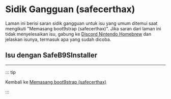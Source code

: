 # Sidik Gangguan (safecerthax)

Laman ini berisi saran sidik gangguan untuk isu yang umum ditemui saat mengikuti "Memasang boot9strap (safecerthax)". Jika saran dari laman ini tidak menyelesaikan isu, gabung ke [Discord Nintendo Homebrew](https://discord.gg/MWxPgEp) dan jelaskan isunya, termasuk apa yang sudah dicoba.

## Isu dengan SafeB9SInstaller

<!--@include: ./_include/troubleshooting-sb9si-bin.md -->

<!--@include: ./_include/troubleshooting-sb9si-common.md -->

<!--@include: ./_include/troubleshooting-get-help-common.md -->

---

::: tip

Kembali ke [Memasang boot9strap (safecerthax)](installing-boot9strap-\(safecerthax\))

:::

<!--@include: ./_include/troubleshooting-return.md -->
